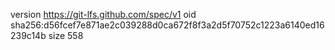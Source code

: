 version https://git-lfs.github.com/spec/v1
oid sha256:d56fcef7e871ae2c039288d0ca672f8f3a2d5f70752c1223a6140ed16239c14b
size 558
